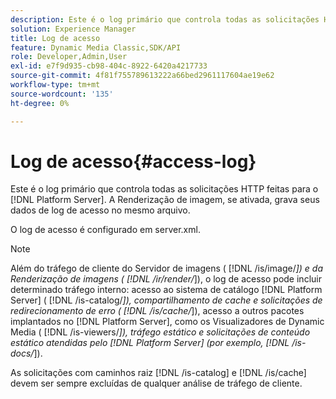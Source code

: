 ```yaml
---
description: Este é o log primário que controla todas as solicitações HTTP feitas em  [!DNL Platform Server]. A Renderização de imagem, se ativada, grava seus dados de log de acesso no mesmo arquivo.
solution: Experience Manager
title: Log de acesso
feature: Dynamic Media Classic,SDK/API
role: Developer,Admin,User
exl-id: e7f9d935-cb98-404c-8922-6420a4217733
source-git-commit: 4f81f755789613222a66bed2961117604ae19e62
workflow-type: tm+mt
source-wordcount: '135'
ht-degree: 0%

---
```


# Log de acesso{#access-log}

Este é o log primário que controla todas as solicitações HTTP feitas para o [!DNL Platform Server]. A Renderização de imagem, se ativada, grava seus dados de log de acesso no mesmo arquivo.

O log de acesso é configurado em server.xml.

>[!NOTE]
>
>Além do tráfego de cliente do Servidor de imagens ( [!DNL /is/image/*]) e da Renderização de imagens ( [!DNL /ir/render/*]), o log de acesso pode incluir determinado tráfego interno: acesso ao sistema de catálogo [!DNL Platform Server] ( [!DNL /is-catalog/*]), compartilhamento de cache e solicitações de redirecionamento de erro ( [!DNL /is/cache/*]), acesso a outros pacotes implantados no [!DNL Platform Server], como os Visualizadores de Dynamic Media ( [!DNL /is-viewers/*]), tráfego estático e solicitações de conteúdo estático atendidas pelo [!DNL Platform Server] (por exemplo, [!DNL /is-docs/*]).

As solicitações com caminhos raiz [!DNL /is-catalog] e [!DNL /is/cache] devem ser sempre excluídas de qualquer análise de tráfego de cliente.
